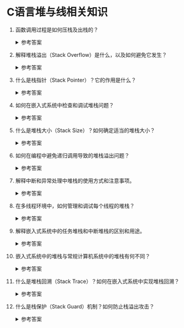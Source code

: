 C语言堆与线相关知识
===

1. 函数调用过程是如何压栈及出栈的？

    <details>
      <summary>参考答案</summary>

      每个函数都有一段空间，存储其入参、本地变量及其它临时变量（如函数返回地址等），该段空间称为函数调用栈(call stack)。调用栈是一个栈数据结构，其维护由程序自行处理。
      函数调用过程的压栈、出栈的具体操作与操作系统及CPU架构相关，下面介绍一般过程：
      1. 保存寄存器中的函数返回地址（caller的下一条语句的执行地址）、栈顶地址到栈上
      2. 栈顶指针偏移（由高地址向低地址移动）
      3. 入参压栈
      4. 局部变量压栈
      5. 执行函数代码
      6. 退出时恢复caller的函数返回地址、栈顶指针地址到寄存器中

      参考资料：
      - [C语言中的"函数调用栈"一定要弄懂！](https://z.itpub.net/article/detail/50503CAA1CDDA808A925D5758BD1B0A4)
      - [call stack](https://en.wikipedia.org/wiki/Call_stack)
      - [Stack frames](https://people.cs.rutgers.edu/~pxk/419/notes/frames.html)
      - [A Guide to ARM64 / AArch64 Assembly on Linux with Shellcodes and Cryptography](https://modexp.wordpress.com/2018/10/30/arm64-assembly/)
    </details>

2. 解释堆栈溢出（Stack Overflow）是什么，以及如何避免它发生？
   <details>
      <summary>参考答案</summary>

      堆栈溢出（Stack Overflow）是一种常见的编程错误，指的是当一个程序在执行过程中使用了太多的堆栈空间，导致堆栈内存溢出，无法继续正常执行。

      堆栈溢出通常发生在以下几种情况下：

      1. 递归调用：递归函数在没有正确的终止条件或者递归深度过大的情况下，会导致堆栈溢出。每次递归调用都会创建一个新的堆栈帧，当递归深度过大时，堆栈空间会被耗尽。
      2. 大规模的局部变量：如果一个函数中定义了过多的局部变量，这些变量会占用大量的堆栈空间，导致堆栈溢出。
      3. 无限循环：一个没有结束条件的无限循环会导致堆栈溢出，因为每次循环都会创建一个新的堆栈帧。

      为了避免堆栈溢出，可以采取以下几种措施：

      1. 优化递归算法：确保递归函数有正确的终止条件，避免无限递归。可以考虑使用迭代代替递归，或者采用尾递归优化等技术减少堆栈空间的使用。
      2. 减少局部变量的使用：尽量避免在函数中定义过多的局部变量，可以考虑将一些变量声明为全局变量或静态变量，或者使用动态内存分配（如堆内存）来存储大规模的数据。
      3. 避免无限循环：确保循环有正确的结束条件，避免无限循环的发生。可以在循环中使用计数器或者条件判断来控制循环的执行次数。
      4. 增加堆栈空间的限制：在某些编程语言中，可以通过配置编译器或运行时环境来增加堆栈的大小限制，以便为程序提供更多的堆栈空间。
      5. 使用动态内存分配：对于需要大量内存的操作，可以考虑使用动态内存分配（如malloc或new）来分配堆内存，而不是使用堆栈空间。
      6. 代码审查和测试：进行代码审查和全面的测试，以发现潜在的堆栈溢出问题。尽早发现并修复这些问题可以避免在运行时出现堆栈溢出错误。

    </details>

3. 什么是栈指针（Stack Pointer）？它的作用是什么？
   <details>
      <summary>参考答案</summary>

      栈指针（Stack Pointer）是一种特殊的指针，用于指示程序在执行过程中的当前堆栈位置。它指向堆栈顶部或下一个可用的堆栈位置。栈指针的具体实现方式依赖于硬件架构和操作系统。

      栈指针在程序执行期间起到了关键作用，用于维护函数调用和局部变量的管理。它具有以下几个主要的作用：
      1. 函数调用：当一个函数被调用时，当前函数的返回地址和其他相关的上下文信息（如参数值等）会被推入堆栈中，栈指针会相应地向下（低地址）移动。
      2. 局部变量的分配和释放：当函数中定义局部变量时，这些变量的空间会在堆栈中被分配。栈指针会根据变量的大小移动到适当的位置来为局部变量分配内存。当函数执行完毕或局部变量不再需要时，栈指针会回退到前一个位置，释放相应的内存空间。
      3. 堆栈帧的管理：每当一个函数被调用时，一个新的堆栈帧（stack frame）会被创建并被推入堆栈中。堆栈帧包含了函数的参数、局部变量和返回地址等信息。栈指针用于定位当前堆栈帧的位置，以便正确地管理函数调用和返回。

    </details>

4. 如何在嵌入式系统中检查和调试堆栈问题？
    <details>
      <summary>参考答案</summary>

    在嵌入式系统中检查和调试堆栈问题可以采用以下方法：
    1. 使用日志和调试输出：通过在关键位置插入日志语句或调试输出语句，记录堆栈状态和相关信息，以便跟踪问题。可以使用串口输出、调试端口或其他适配的输出方式来查看日志。
    2. 堆栈监视器：某些嵌入式系统提供硬件或软件堆栈监视器。这些监视器可以实时监测堆栈的状态，包括栈指针的变化和堆栈溢出。具体实现和使用方法会根据嵌入式系统的硬件和工具链而有所不同。
    3. 断言（Assertions）：在关键位置使用断言来检查堆栈状态是否符合预期。断言是一种在代码中插入的检查语句，如果条件不满足，则会触发断言失败，进而中断程序执行，以便进行调试。
    4. 动态内存分析工具：使用适用于嵌入式系统的动态内存分析工具可以帮助检测和调试堆栈问题，例如MemCheck、Valgrind等。这些工具可以跟踪内存分配和释放操作，检测内存泄漏和堆栈溢出等问题。
    5. 静态代码分析工具：使用静态代码分析工具可以检查代码中的潜在堆栈问题，例如递归调用没有终止条件、局部变量超出作用域等。常用的静态代码分析工具包括Lint工具。
    6. 使用硬件调试器：连接硬件调试器可以提供更详细和准确的堆栈信息。通过硬件调试器，可以实时查看和修改栈指针的值，观察堆栈帧的状态，并跟踪函数调用和返回的路径。

    需要注意的是，出于信息安全考虑，第1种方法需要关注是否会涉及敏感信息及软件安全。
    </details>

5. 什么是堆栈大小（Stack Size）？如何确定适当的堆栈大小？
    <details>
      <summary>参考答案</summary>

    堆栈大小（Stack Size）是指为程序执行期间所需的堆栈空间分配的大小。堆栈用于存储函数调用、局部变量和其他相关的上下文信息。以下是确定适当的堆栈大小的一些常用方法：

    1. 了解系统需求：首先需要了解程序的需求和特性。不同的应用程序可能具有不同的堆栈需求，取决于函数调用深度、局部变量的数量和大小等因素。
    2. 静态分析：对于已经编写的程序，可以通过静态分析工具或代码审查来估计堆栈使用情况。这涉及检查函数调用和递归深度、局部变量的大小以及递归调用终止条件等。
    3. 基于经验值：经验是确定堆栈大小的重要参考。对于特定的嵌入式平台和应用程序类型，可能存在一些通用的经验值。可以向嵌入式社区、厂商文档或其他开发者寻求建议。
    4. 测试和验证：在实际运行程序之前，可以进行堆栈大小的测试和验证。可以模拟程序的典型执行路径，并监测堆栈的使用情况。如果堆栈使用接近或超过堆栈大小限制，就需要增加堆栈大小。
    5. 迭代优化：堆栈大小的确定可能需要进行多次迭代和优化。在实际运行程序后，可以监测堆栈使用情况并根据需要进行调整，以平衡堆栈大小和系统资源的利用。

    需要注意的是，堆栈大小的设置应该考虑到系统的内存限制和其他资源需求。过大的堆栈大小可能占用过多的内存，而过小的堆栈大小可能导致堆栈溢出错误。最佳的堆栈大小是根据具体的应用程序和嵌入式系统进行调整的，没有一种通用的方法适用于所有情况。因此，根据特定应用的需求和硬件平台的限制，确定适当的堆栈大小非常重要。
    </details>
    
6. 如何在编程中避免递归调用导致的堆栈溢出问题？
    <details>
      <summary>参考答案</summary>

    要在编程中避免递归调用导致的堆栈溢出问题，可以采取以下方法：
    1. `迭代替代递归`：将递归算法改写为迭代算法，使用循环结构代替递归函数的调用。迭代通常需要较少的堆栈空间，并且可以有效避免堆栈溢出问题。
    2. `尾递归优化`：如果递归函数的最后一个操作是递归调用，并且递归调用的返回值是当前函数的返回值，那么可以将递归优化为尾递归。尾递归优化可以使得递归函数在每次递归调用时重用相同的堆栈帧，从而避免堆栈溢出。
    3. `限制递归深度`：在递归函数中设置递归深度的上限，以避免无限递归导致堆栈溢出。这可以通过在递归函数中添加计数器或者使用条件判断来实现。
    4. `使用动态内存分配`：如果递归算法的堆栈深度无法预测，可以考虑使用动态内存分配来代替堆栈空间。通过使用堆上的内存，可以避免堆栈的限制。
    5. `使用迭代器或生成器`：对于一些需要遍历或处理递归数据结构的问题，可以考虑使用迭代器或生成器来实现。迭代器和生成器提供了一种迭代访问数据的方式，而不需要显式的递归调用，从而避免了堆栈溢出的问题。

    </details>
  
7. 解释中断和异常处理中堆栈的使用方式和注意事项。
    <details>
      <summary>参考答案</summary>

      在计算机系统中，中断和异常处理是处理与正常程序执行流程不同的情况的机制。在这些情况下，系统需要保存当前正在执行的程序的上下文信息，以便在处理完中断或异常后能够恢复到正常执行流程。堆栈在中断和异常处理中起着重要的作用，用于保存和恢复程序的上下文信息。
      当中断或异常发生时，处理器会自动保存当前正在执行的程序的上下文信息到堆栈中。这包括程序计数器（保存当前指令的地址）、寄存器状态和其他相关信息。然后，处理器会跳转到中断或异常处理程序，该程序会执行与中断或异常相关的操作。
      在处理程序执行期间，堆栈用于保存处理程序的局部变量和临时数据。这些数据可以通过堆栈指针进行访问。当处理程序完成时，处理器从堆栈中恢复先前保存的上下文信息，包括程序计数器和寄存器状态，以便继续执行被中断或异常中断的程序。
      使用堆栈进行中断和异常处理时，需要注意以下几点：
      1. `堆栈大小`：为了确保堆栈能够容纳所有需要保存的上下文信息和处理程序的局部变量，堆栈的大小应该足够大。否则，可能会发生堆栈溢出的情况，导致数据丢失或系统崩溃。
      2. `堆栈指针管理`：堆栈指针是用于访问堆栈数据的重要指针。在中断和异常处理期间，必须正确地管理堆栈指针，确保保存和恢复上下文信息的正确性。
      3. `中断和异常处理的嵌套`：当系统出现多个中断或异常同时发生时，可能会发生处理程序的嵌套执行。在这种情况下，必须正确地保存和恢复多个处理程序的上下文信息，以避免数据丢失或处理错误。
    </details>

8.  在多线程环境中，如何管理和调试每个线程的堆栈？
    <details>
      <summary>参考答案</summary>

      在多线程环境中，每个线程都有自己的堆栈，用于保存线程的局部变量和执行状态。下面是一些常用的方法和参考链接，可以帮助管理和调试每个线程的堆栈：
      1. `调试器`：使用调试器是一种常见的方法，可以管理和调试每个线程的堆栈。调试器可以让你暂停线程的执行并检查其堆栈，查看局部变量、函数调用链和执行路径。常用的调试器包括GDB（GNU Debugger）和LLDB（LLVM Debugger）等。你可以通过调试器的命令和功能来管理和分析每个线程的堆栈。
      2. `栈跟踪`：栈跟踪是一种技术，用于获取当前线程的堆栈信息。通过在代码中插入栈跟踪代码或使用栈跟踪函数，可以获取每个线程的堆栈信息并输出到日志或终端。这样可以帮助你了解每个线程的执行路径和调用关系。具体的栈跟踪方法和函数库可能会依赖于所使用的编程语言和开发环境。
      3. `性能分析工具`：性能分析工具通常提供了监测和分析多线程应用程序的功能，包括堆栈分析。这些工具可以帮助你收集线程的执行信息和堆栈信息，并提供可视化界面来分析每个线程的堆栈情况。一些常用的性能分析工具包括perf、Intel VTune、Java VisualVM等。

      参考资料：
      - [Linux Performance](https://www.brendangregg.com/linuxperf.html)
    </details>
  
9.  解释嵌入式系统中的任务堆栈和中断堆栈的区别和用途。
    <details>
      <summary>参考答案</summary>

      1. 任务堆栈（Task Stack）是用于管理嵌入式系统中任务（或线程）执行的堆栈。每个任务都有自己的任务堆栈，用于保存任务的局部变量、函数调用信息和执行状态。任务堆栈的大小通常在任务创建时指定，并根据任务的需求进行调整。任务堆栈的主要作用是支持任务之间的切换和保存任务的执行上下文，以便能够在任务切换时恢复到上一个任务的执行状态。
      2. 中断堆栈（Interrupt Stack）是用于管理处理器中断和异常处理的堆栈。当中断或异常发生时，处理器会自动切换到中断堆栈，并保存当前执行的程序的上下文信息。中断堆栈用于保存中断或异常处理程序的局部变量、函数调用信息和执行状态。与任务堆栈不同，中断堆栈的大小通常是固定的，并且由硬件或操作系统预先定义。中断堆栈的目的是支持中断处理程序的执行，并确保在处理完中断或异常后能够返回到原来的程序执行位置。

      区别：
      1. 任务堆栈用于管理任务（或线程）的执行，而中断堆栈用于处理中断和异常。
      2. 任务堆栈由操作系统或任务调度器进行管理，而中断堆栈由处理器和中断控制器进行管理。
      3. 任务堆栈的大小可变，而中断堆栈的大小通常是固定的。
    </details>

10. 嵌入式系统中的堆栈与常规计算机系统中的堆栈有何不同？
    <details>
      <summary>参考答案</summary>

      1. `大小和固定性`：嵌入式系统中的堆栈通常具有固定的大小，这是为了确保在资源受限的环境下有效地管理内存。这些固定大小的堆栈是在系统初始化时预先分配的，并且无法在运行时进行动态调整。而在常规计算机系统中，堆栈的大小通常是动态分配的，可以根据需要进行调整。
      2. `分配方式`：在嵌入式系统中，堆栈的分配通常是静态的。也就是说，每个任务或线程都会被分配一个固定大小的堆栈空间，这样可以确保每个任务都有足够的内存来保存局部变量和执行状态。而在常规计算机系统中，堆栈的分配是动态的，堆栈空间会随着函数调用的深度动态增长和收缩。
      3. `上下文切换`：嵌入式系统中的上下文切换通常是由操作系统或任务调度器进行管理。当一个任务被挂起，另一个任务开始执行时，任务的上下文信息（包括堆栈指针、寄存器状态等）会被保存和恢复。而在常规计算机系统中，上下文切换通常是由操作系统内核负责管理，包括保存和恢复堆栈、寄存器等信息。
      4. `堆栈大小限制`：由于嵌入式系统往往具有有限的资源，堆栈大小限制会更加严格。过大的堆栈可能导致内存消耗过多，而过小的堆栈可能导致堆栈溢出。因此，在嵌入式系统中需要仔细管理和配置堆栈大小，以适应系统的需求和资源限制。
    </details>

11. 什么是堆栈回溯（Stack Trace）？如何在嵌入式系统中实现堆栈回溯？
    <details>
      <summary>参考答案</summary>

      堆栈回溯（Stack Trace）是一种技术，用于获取当前执行线程或进程的堆栈信息。它记录了函数调用链的顺序，包括每个函数的调用关系和返回地址。堆栈回溯可以提供有关程序执行路径和函数调用序列的详细信息，对于调试和错误排查非常有用。
      在嵌入式系统中，实现堆栈回溯可能会受到一些限制，因为嵌入式系统 __通常具有资源受限和实时性要求__。以下是一些常见的方法用于在嵌入式系统中实现堆栈回溯：
      1. `编译器支持`：某些嵌入式编译器可能提供了堆栈回溯的支持。通过在编译器选项中启用堆栈回溯功能，可以生成包含符号信息的可执行文件。这样，当发生错误时，可以使用特定的工具（如调试器）来提取堆栈回溯信息并分析问题。
      2. `符号表和map文件`：在编译嵌入式应用程序时，生成符号表和map文件是一种常见的做法。符号表中包含了函数名称、变量名称和其对应的地址等信息。map文件提供了程序代码和数据在内存中的分布信息。这些文件可以用于在运行时解析堆栈信息，从而获得堆栈回溯。
      3. `手动堆栈跟踪`：在特定的关键代码段或错误处理函数中，你可以手动记录堆栈信息。通过在代码中插入适当的跟踪函数或宏，可以获取堆栈的调用链和返回地址。这些信息可以记录到日志文件或其他存储介质中，以供后续分析和排查问题时使用。
    </details>

12. 什么是栈保护（Stack Guard）机制？如何防止栈溢出攻击？
    <details>
      <summary>参考答案</summary>

      栈保护机制旨在检测和防止栈溢出攻击。它通过在堆栈上放置特定的保护值或使用其他技术来监测堆栈的完整性。当检测到栈被破坏或溢出时，栈保护机制会触发异常或中断，阻止恶意代码的执行。以下是一些常见的栈保护机制和防止栈溢出攻击的方法：
      1. `栈保护位（Stack Canary）`：栈保护位是一种常见的栈保护机制。在函数的栈帧中，将一个特殊的随机值（称为栈保护位或栈哨兵）放置在返回地址之前。函数执行完毕时，会检查栈保护位是否被修改。如果栈保护位的值被修改，说明栈溢出发生了，程序将终止执行。
      2. `栈溢出检测技术`：一些编程语言和编译器提供了栈溢出检测技术。例如，使用栈溢出检测函数（如canary函数）或编译选项（如-fstack-protector）可以在运行时检测栈溢出，并采取相应的防护措施。
      3. `内存布局随机化（ASLR）`：ASLR 是一种安全机制，通过随机化程序的内存布局来增加攻击者的难度。通过随机化堆栈的地址，攻击者无法准确预测栈的位置和布局，从而降低栈溢出攻击的成功率。
      4. `安全编程实践`：编写安全的代码是防止栈溢出攻击的关键。使用安全的字符串处理函数，避免缓冲区溢出，限制用户输入的长度等都是重要的安全编程实践。

      参考资料:
      - [Stack smashing protection](https://gcc.gnu.org/onlinedocs/gccint/Stack-Smashing-Protection.html)
    </details>